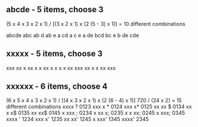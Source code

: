## abcde - 5 items, choose 3

(5 x 4 x 3 x 2 x 1) / [(3 x 2 x 1) x (2 (5 - 3) x 1)] = 10 different combinations

abcde
abc
ab d
ab  e
a cd
a c e
a  de
 bcd
 bc e
 b de
  cde

## xxxxx - 5 items, choose 3
xxx
xx x
xx  x
x xx
x x x
x  xx
 xxx
 xx x
 x xx
  xxx

## xxxxxx - 6 items, choose 4
(6 x 5 x 4 x 3 x 2 x 1) / [(4 x 3 x 2 x 1) x (2 (6 - 4) x 1)]
720 / (24 x 2) = 15 different combinations
xxxx  ? 0123
xxx x * 0124
xxx  x* 0125
xx xx $ 0134
xx x x$ 0135
xx  xx$ 0145
x xxx ; 0234
x xx x; 0235
x x xx; 0245
x  xxx; 0345
 xxxx ' 1234
 xxx x' 1235
 xx xx' 1245
 x xxx' 1345
  xxxx' 2345
